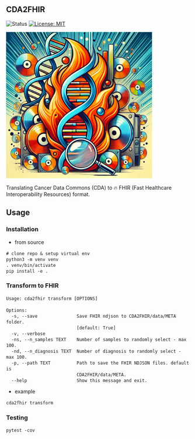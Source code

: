 ## CDA2FHIR
![Status](https://img.shields.io/badge/Status-Build%20Passing-lgreen)
[![License: MIT](https://img.shields.io/badge/License-MIT-yellow.svg)](https://opensource.org/licenses/MIT)

<img src="./img/img.jpg" alt="img" width="400"/>

Translating Cancer Data Commons (CDA) to 🔥 FHIR (Fast Healthcare Interoperability Resources) format.

## Usage 
### Installation

- from source 
```commandline
# clone repo & setup virtual env
python3 -m venv venv
. venv/bin/activate
pip install -e .
```
### Transform to FHIR 

``` 
Usage: cda2fhir transform [OPTIONS]

Options:
  -s, --save               Save FHIR ndjson to CDA2FHIR/data/META folder.
                           [default: True]
  -v, --verbose
  -ns, --n_samples TEXT    Number of samples to randomly select - max 100.
  -nd, --n_diagnosis TEXT  Number of diagnosis to randomly select - max 100.
  -p, --path TEXT          Path to save the FHIR NDJSON files. default is
                           CDA2FHIR/data/META.
  --help                   Show this message and exit.
``` 

- example 
``` 
cda2fhir transform 
``` 

### Testing
```
pytest -cov 
```